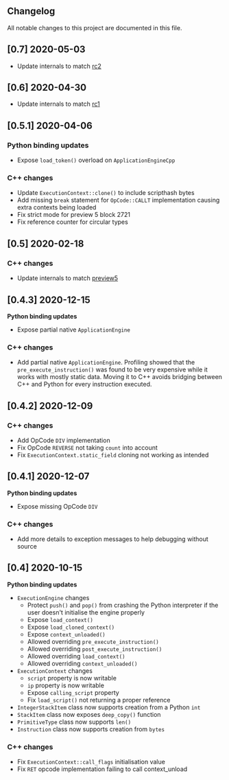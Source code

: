## Changelog
All notable changes to this project are documented in this file.

## [0.7] 2020-05-03
* Update internals to match [rc2](https://github.com/neo-project/neo-vm/releases/tag/v3.0.0-rc2)

## [0.6] 2020-04-30
* Update internals to match [rc1](https://github.com/neo-project/neo-vm/releases/tag/v3.0.0-rc1)

## [0.5.1] 2020-04-06
### Python binding updates
- Expose ``load_token()`` overload on ``ApplicationEngineCpp``

### C++ changes
* Update ``ExecutionContext::clone()`` to include scripthash bytes
* Add missing ``break`` statement for ``OpCode::CALLT`` implementation causing extra contexts being loaded
* Fix strict mode for preview 5 block 2721
* Fix reference counter for circular types

## [0.5] 2020-02-18
### C++ changes
* Update internals to match [preview5](https://github.com/neo-project/neo-vm/releases/tag/v3.0.0-preview5)

## [0.4.3] 2020-12-15
**Python binding updates**
* Expose partial native `ApplicationEngine`

### C++ changes
* Add partial native `ApplicationEngine`. Profiling showed that the `pre_execute_instruction()` was found to be very expensive while it works with mostly static data. Moving it to C++ avoids bridging between C++ and Python for every instruction executed.

## [0.4.2] 2020-12-09
### C++ changes
* Add OpCode `DIV` implementation
* Fix OpCode `REVERSE` not taking `count` into account
* Fix `ExecutionContext.static_field` cloning not working as intended

## [0.4.1] 2020-12-07
**Python binding updates**
* Expose missing OpCode `DIV`

### C++ changes
* Add more details to exception messages to help debugging without source 

## [0.4] 2020-10-15
**Python binding updates**
* `ExecutionEngine` changes
   * Protect `push()` and `pop()` from crashing the Python interpreter if the user doesn't initialise the engine properly
   * Expose `load_context()`
   * Expose `load_cloned_context()`
   * Expose `context_unloaded()`
   * Allowed overriding `pre_execute_instruction()`
   * Allowed overriding `post_execute_instruction()`
   * Allowed overriding `load_context()`
   * Allowed overriding `context_unloaded()`
* `ExecutionContext` changes
   * `script` property is now writable
   * `ip` property is now writable
   * Expose `calling_script` property
   * Fix `load_script()` not returning a proper reference
* `IntegerStackItem` class now supports creation from a Python `int`
* `StackItem` class now exposes `deep_copy()` function
* `PrimitiveType` class now supports `len()`
* `Instruction` class now supports creation from `bytes`

### C++ changes
* Fix `ExecutionContext::call_flags` initialisation value
* Fix `RET` opcode implementation failing to call context_unload
